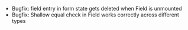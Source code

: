 - Bugfix: field entry in form state gets deleted when Field is unmounted
- Bugfix: Shallow equal check in Field works correctly across different types

